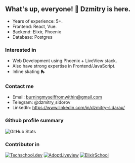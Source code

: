 ## What's up, everyone! 👋 Dzmitry is here.

- Years of experience: 5+.
- Frontend: React, Vue.
- Backend: Elixir, Phoenix
- Database: Postgres

### Interested in

- Web Development using Phoenix + LiveView stack.
- Also have strong expertise in Frontend/JavaScript.
- Inline skating 🛼

### Contact me

- Email: burningmyselffromwithin@gmail.com
- Telegram: @dzmitry_sidorov
- LinkedIn: https://www.linkedin.com/in/dzmitry-sidarau/

### Github profile summary

![GitHub Stats](https://github-readme-stats.vercel.app/api?username=dmitry-sidorov&theme=dark&show_icons=true&hide_border=true&count_private=true)

### Contributor in

[![Techschool.dev](https://ucarecdn.com/0c601611-edbf-4c11-a03c-b24460223e5e/)](https://github.com/danielbergholz/techschool.dev)
[![AdoptLiveview](https://avatars.githubusercontent.com/u/166174744?s=100&v=4)](https://github.com/adopt-liveview/adopt-liveview)
[![ElixirSchool](https://avatars.githubusercontent.com/u/17727647?s=100&v=4)](https://github.com/elixirschool/elixirschool)

<!--
**dmitry-sidorov/dmitry-sidorov** is a ✨ _special_ ✨ repository because its `README.md` (this file) appears on your GitHub profile.

Here are some ideas to get you started:

- 🔭 I’m currently working on ...
- 🌱 I’m currently learning ...
- 👯 I’m looking to collaborate on ...
- 🤔 I’m looking for help with ...
- 💬 Ask me about ...
- 📫 How to reach me: ...
- 😄 Pronouns: ...
- ⚡ Fun fact: ...
-->
